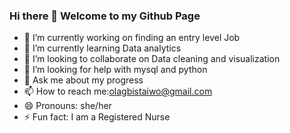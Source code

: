 ### Hi there 👋 Welcome to my Github Page

- 🔭 I’m currently working on finding an entry level Job
- 🌱 I’m currently learning Data analytics
- 👯 I’m looking to collaborate on Data cleaning and visualization
- 🤔 I’m looking for help with mysql and python
- 💬 Ask me about my progress 
- 📫 How to reach me:olagbistaiwo@gmail.com
- 😄 Pronouns: she/her
- ⚡ Fun fact: I am a Registered Nurse
